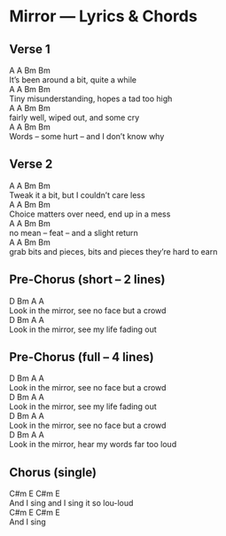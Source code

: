 # Mirror — Lyrics & Chords

## Verse 1
A   A   Bm  Bm  
It’s been around a bit, quite a while  
A   A   Bm  Bm  
Tiny misunderstanding, hopes a tad too high  
A   A   Bm  Bm  
fairly well, wiped out, and some cry  
A   A   Bm  Bm  
Words – some hurt – and I don’t know why  

## Verse 2
A   A   Bm  Bm  
Tweak it a bit, but I couldn’t care less  
A   A   Bm  Bm  
Choice matters over need, end up in a mess  
A   A   Bm  Bm  
no mean – feat – and a slight return  
A   A   Bm  Bm  
grab bits and pieces, bits and pieces they’re hard to earn  

## Pre-Chorus (short – 2 lines)
D   Bm  A   A  
Look in the mirror, see no face but a crowd  
D   Bm  A   A  
Look in the mirror, see my life fading out  

## Pre-Chorus (full – 4 lines)
D   Bm  A   A  
Look in the mirror, see no face but a crowd  
D   Bm  A   A  
Look in the mirror, see my life fading out  
D   Bm  A   A  
Look in the mirror, see no face but a crowd  
D   Bm  A   A  
Look in the mirror, hear my words far too loud  

## Chorus (single)
C#m  E   C#m  E  
And I sing and I sing it so lou-loud  
C#m  E   C#m  E  
And I sing

